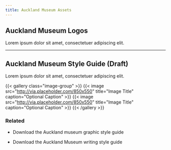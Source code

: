 ```yaml
---
title: Auckland Museum Assets
---
```


## Auckland Museum Logos

Lorem ipsum dolor sit amet, consectetuer adipiscing elit.

---

## Auckland Museum Style Guide (Draft)

Lorem ipsum dolor sit amet, consectetuer adipiscing elit.


{{< gallery class="image-group" >}}
  {{< image src="http://via.placeholder.com/850x550" title="Image Title" caption="Optional Caption" >}}
  {{< image src="http://via.placeholder.com/850x550" title="Image Title" caption="Optional Caption" >}}
{{< /gallery >}}

### Related

* Download the Auckland museum graphic style guide

* Download the Auckland Museum writing style guide
